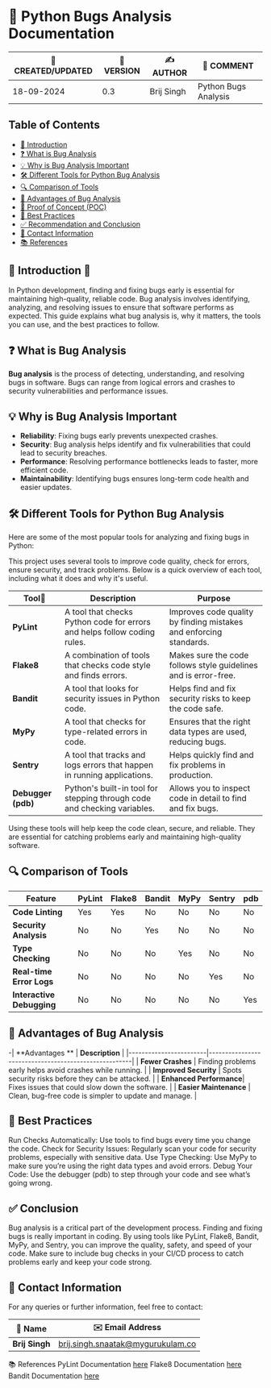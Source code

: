
# 🐍 Python Bugs Analysis Documentation


| 📅 CREATED/UPDATED | 📌 VERSION | ✍️ AUTHOR    | 📝 COMMENT                     |
|--------------------|------------|--------------|--------------------------------|
| 18-09-2024         | 0.3        | Brij Singh   | Python Bugs Analysis         |

## Table of Contents
- [📘 Introduction](#-introduction)
- [❓ What is Bug Analysis](#-what-is-bug-analysis)
- [💡 Why is Bug Analysis Important](#-why-is-bug-analysis-important)
- [🛠️ Different Tools for Python Bug Analysis](#-different-tools-for-python-bug-analysis)
- [🔍 Comparison of Tools](#-comparison-of-tools)
- [🌟 Advantages of Bug Analysis](#-advantages-of-bug-analysis)
- [🔧 Proof of Concept (POC)](#-proof-of-concept-poc)
- [📝 Best Practices](#-best-practices)
- [✅ Recommendation and Conclusion](#-recommendation-and-conclusion)
- [📧 Contact Information](#-contact-information)
- [📚 References](#-references)


## 📘 Introduction 🚀
In Python development, finding and fixing bugs early is essential for maintaining high-quality, reliable code. Bug analysis involves identifying, analyzing, and resolving issues to ensure that software performs as expected. This guide explains what bug analysis is, why it matters, the tools you can use, and the best practices to follow.

## ❓ What is Bug Analysis
**Bug analysis** is the process of detecting, understanding, and resolving bugs in software. Bugs can range from logical errors and crashes to security vulnerabilities and performance issues.

## 💡 Why is Bug Analysis Important
- **Reliability**: Fixing bugs early prevents unexpected crashes.
- **Security**: Bug analysis helps identify and fix vulnerabilities that could lead to security breaches.
- **Performance**: Resolving performance bottlenecks leads to faster, more efficient code.
- **Maintainability**: Identifying bugs ensures long-term code health and easier updates.

## 🛠️ Different Tools for Python Bug Analysis
Here are some of the most popular tools for analyzing and fixing bugs in Python:

This project uses several tools to improve code quality, check for errors, ensure security, and track problems. Below is a quick overview of each tool, including what it does and why it's useful.

| **Tool🚀**          | **Description**                                                             | **Purpose**                                                       |
|-------------------|-----------------------------------------------------------------------------|-------------------------------------------------------------------|
| **PyLint**        | A tool that checks Python code for errors and helps follow coding rules.   | Improves code quality by finding mistakes and enforcing standards.|
| **Flake8**        | A combination of tools that checks code style and finds errors.            | Makes sure the code follows style guidelines and is error-free.  |
| **Bandit**        | A tool that looks for security issues in Python code.                      | Helps find and fix security risks to keep the code safe.         |
| **MyPy**          | A tool that checks for type-related errors in code.                        | Ensures that the right data types are used, reducing bugs.       |
| **Sentry**        | A tool that tracks and logs errors that happen in running applications.    | Helps quickly find and fix problems in production.               |
| **Debugger (pdb)**| Python's built-in tool for stepping through code and checking variables.   | Allows you to inspect code in detail to find and fix bugs.      |

Using these tools will help keep the code clean, secure, and reliable. They are essential for catching problems early and maintaining high-quality software.


## 🔍 Comparison of Tools

| Feature               | PyLint | Flake8 | Bandit | MyPy | Sentry | pdb  |
|-----------------------|--------|--------|--------|------|--------|------|
| **Code Linting**       | Yes    | Yes    | No     | No   | No     | No   |
| **Security Analysis**  | No     | No     | Yes    | No   | No     | No   |
| **Type Checking**      | No     | No     | No     | Yes  | No     | No   |
| **Real-time Error Logs**| No    | No     | No     | No   | Yes    | No   |
| **Interactive Debugging**| No   | No     | No     | No   | No     | Yes  |

## 🌟 Advantages of Bug Analysis
-| **Advantages **             | **Description**                                       |
|------------------------|------------------------------------------------------|
| **Fewer Crashes**      | Finding problems early helps avoid crashes while running. |
| **Improved Security**   | Spots security risks before they can be attacked.    |
| **Enhanced Performance**| Fixes issues that could slow down the software.      |
| **Easier Maintenance**  | Clean, bug-free code is simpler to update and manage. |





 ## 📝  Best Practices 
Run Checks Automatically: Use tools to find bugs every time you change the code.
Check for Security Issues: Regularly scan your code for security problems, especially with sensitive data.
Use Type Checking: Use MyPy to make sure you’re using the right data types and avoid errors.
Debug Your Code: Use the debugger (pdb) to step through your code and see what’s going wrong.

## ✅ Conclusion
Bug analysis is a critical part of the development process. Finding and fixing bugs is really important in coding. By using tools like PyLint, Flake8, Bandit, MyPy, and Sentry, you can improve the quality, safety, and speed of your code. Make sure to include bug checks in your CI/CD process to catch problems early and keep your code strong.


## 📧 Contact Information

For any queries or further information, feel free to contact:

| 📛 Name       | ✉️ Email Address                    |
|---------------|-------------------------------------|
| **Brij Singh**| brij.singh.snaatak@mygurukulam.co   

📚 References
PyLint Documentation [here](https://pylint.readthedocs.io/en/stable/)
Flake8 Documentation [here](https://flake8.pycqa.org/en/latest/)
Bandit Documentation [here](https://bandit.readthedocs.io/en/latest/)


